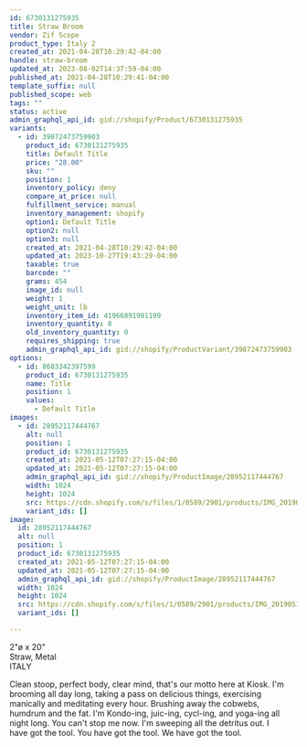 ```yaml
---
id: 6730131275935
title: Straw Broom
vendor: Zif Scope
product_type: Italy 2
created_at: 2021-04-28T10:29:42-04:00
handle: straw-broom
updated_at: 2023-08-02T14:37:59-04:00
published_at: 2021-04-28T10:29:41-04:00
template_suffix: null
published_scope: web
tags: ""
status: active
admin_graphql_api_id: gid://shopify/Product/6730131275935
variants:
  - id: 39872473759903
    product_id: 6730131275935
    title: Default Title
    price: "28.00"
    sku: ""
    position: 1
    inventory_policy: deny
    compare_at_price: null
    fulfillment_service: manual
    inventory_management: shopify
    option1: Default Title
    option2: null
    option3: null
    created_at: 2021-04-28T10:29:42-04:00
    updated_at: 2023-10-27T19:43:29-04:00
    taxable: true
    barcode: ""
    grams: 454
    image_id: null
    weight: 1
    weight_unit: lb
    inventory_item_id: 41966891991199
    inventory_quantity: 0
    old_inventory_quantity: 0
    requires_shipping: true
    admin_graphql_api_id: gid://shopify/ProductVariant/39872473759903
options:
  - id: 8683342397599
    product_id: 6730131275935
    name: Title
    position: 1
    values:
      - Default Title
images:
  - id: 28952117444767
    alt: null
    position: 1
    product_id: 6730131275935
    created_at: 2021-05-12T07:27:15-04:00
    updated_at: 2021-05-12T07:27:15-04:00
    admin_graphql_api_id: gid://shopify/ProductImage/28952117444767
    width: 1024
    height: 1024
    src: https://cdn.shopify.com/s/files/1/0589/2901/products/IMG_20190514_172349_b98854c9-a5da-4326-ac70-91a059453702.jpg?v=1620818835
    variant_ids: []
image:
  id: 28952117444767
  alt: null
  position: 1
  product_id: 6730131275935
  created_at: 2021-05-12T07:27:15-04:00
  updated_at: 2021-05-12T07:27:15-04:00
  admin_graphql_api_id: gid://shopify/ProductImage/28952117444767
  width: 1024
  height: 1024
  src: https://cdn.shopify.com/s/files/1/0589/2901/products/IMG_20190514_172349_b98854c9-a5da-4326-ac70-91a059453702.jpg?v=1620818835
  variant_ids: []

---
```


2"ø x 20"  
Straw, Metal  
ITALY

Clean stoop, perfect body, clear mind, that's our motto here at Kiosk. I'm brooming all day long, taking a pass on delicious things, exercising manically and meditating every hour. Brushing away the cobwebs, humdrum and the fat. I'm Kondo-ing, juic-ing, cycl-ing, and yoga-ing all night long. You can't stop me now. I'm sweeping all the detritus out. I have got the tool. You have got the tool. We have got the tool.